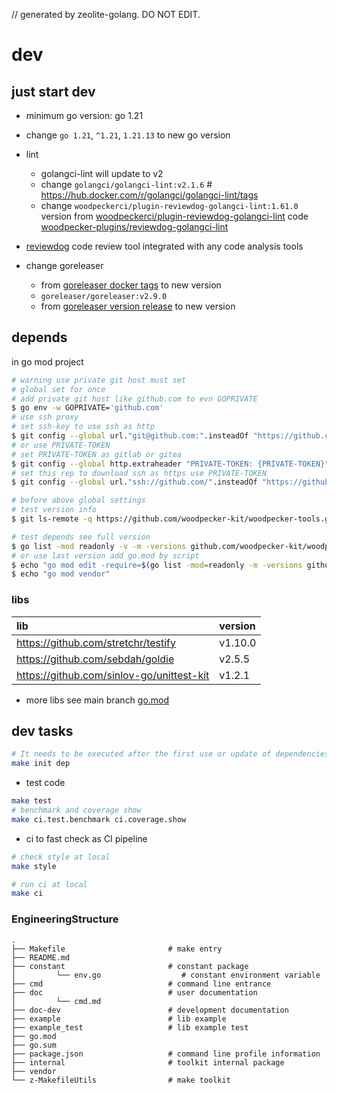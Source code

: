 // generated by zeolite-golang. DO NOT EDIT.

# dev

## just start dev

- minimum go version: go 1.21
- change `go 1.21`, `^1.21`, `1.21.13` to new go version
- lint
    - golangci-lint will update to v2
    - change `golangci/golangci-lint:v2.1.6` # https://hub.docker.com/r/golangci/golangci-lint/tags
    - change `woodpeckerci/plugin-reviewdog-golangci-lint:1.61.0` version
      from [woodpeckerci/plugin-reviewdog-golangci-lint](https://hub.docker.com/r/woodpeckerci/plugin-reviewdog-golangci-lint/tags)
      code [woodpecker-plugins/reviewdog-golangci-lint](https://codeberg.org/woodpecker-plugins/reviewdog-golangci-lint)

- [reviewdog](https://github.com/reviewdog/reviewdog) code review tool integrated with any code analysis tools

- change goreleaser
    - from [goreleaser docker tags](https://hub.docker.com/r/goreleaser/goreleaser/tags) to new version
    - `goreleaser/goreleaser:v2.9.0`
    - from [goreleaser version release](https://github.com/goreleaser/goreleaser/releases) to new version

## depends

in go mod project

```bash
# warning use private git host must set
# global set for once
# add private git host like github.com to evn GOPRIVATE
$ go env -w GOPRIVATE='github.com'
# use ssh proxy
# set ssh-key to use ssh as http
$ git config --global url."git@github.com:".insteadOf "https://github.com/"
# or use PRIVATE-TOKEN
# set PRIVATE-TOKEN as gitlab or gitea
$ git config --global http.extraheader "PRIVATE-TOKEN: {PRIVATE-TOKEN}"
# set this rep to download ssh as https use PRIVATE-TOKEN
$ git config --global url."ssh://github.com/".insteadOf "https://github.com/"

# before above global settings
# test version info
$ git ls-remote -q https://github.com/woodpecker-kit/woodpecker-tools.git

# test depends see full version
$ go list -mod readonly -v -m -versions github.com/woodpecker-kit/woodpecker-tools
# or use last version add go.mod by script
$ echo "go mod edit -require=$(go list -mod=readonly -m -versions github.com/woodpecker-kit/woodpecker-tools | awk '{print $1 "@" $NF}')"
$ echo "go mod vendor"
```

### libs

| lib                                       | version |
|:------------------------------------------|:--------|
| https://github.com/stretchr/testify       | v1.10.0 |
| https://github.com/sebdah/goldie          | v2.5.5  |
| https://github.com/sinlov-go/unittest-kit | v1.2.1  |

- more libs see main
  branch [go.mod](https://github.com/woodpecker-kit/woodpecker-tools/src/branch/main/go.mod)

## dev tasks

```bash
# It needs to be executed after the first use or update of dependencies.
make init dep
```

- test code

```bash
make test
# benchmark and coverage show
make ci.test.benchmark ci.coverage.show
```

- ci to fast check as CI pipeline

```bash
# check style at local
make style

# run ci at local
make ci
```

### EngineeringStructure

```
.
├── Makefile                       # make entry
├── README.md
├── constant                       # constant package
│         └── env.go                  # constant environment variable
├── cmd                            # command line entrance
├── doc                            # user documentation
│         └── cmd.md
├── doc-dev                        # development documentation
├── example                        # lib example
├── example_test                   # lib example test
├── go.mod
├── go.sum
├── package.json                   # command line profile information
├── internal                       # toolkit internal package
├── vendor
└── z-MakefileUtils                # make toolkit

```
